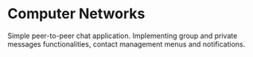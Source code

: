 # Computer Networks
Simple peer-to-peer chat application. Implementing group and private messages functionalities, contact management menus and notifications.
